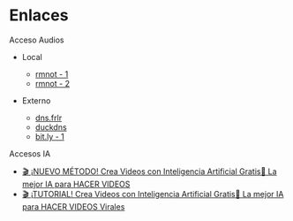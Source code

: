 # Enlaces

Acceso Audios
* Local
    * [rmnot - 1](http://rmnot:32768/?key=VCV2025)
    * [rmnot - 2](http://0.0.0.0:32768/?key=VCV2025)

* Externo
    * [dns.frlr](https://dns.frlr.utn.edu.ar/wwwVCV/?key=VCV2025)
    * [duckdns](http://vcby.duckdns.org:8080/wwwVCV/?key=VCV2025)
    * [bit.ly - 1](https://bit.ly/4kAW9aj)


Accesos IA
* [ 🎬 ¡NUEVO MÉTODO! Crea Videos con Inteligencia Artificial Gratis🔔 La mejor IA para HACER VIDEOS ](https://www.youtube.com/watch?v=h3X5SDL6itg&ab_channel=GregoBeto)
* [ 🎬 ¡TUTORIAL! Crea Videos con Inteligencia Artificial Gratis🔔 La mejor IA para HACER VIDEOS Virales ](https://www.youtube.com/watch?v=wuZLm-ytsBA&ab_channel=GregoBeto)